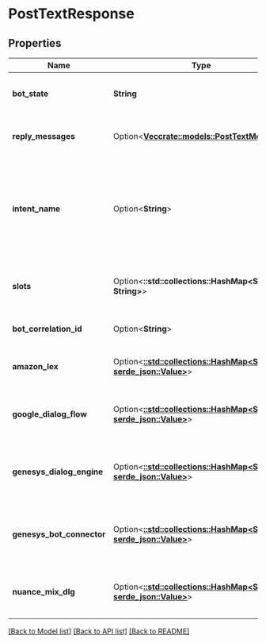 # PostTextResponse

## Properties

Name | Type | Description | Notes
------------ | ------------- | ------------- | -------------
**bot_state** | **String** | The state of the bot after completion of the request | 
**reply_messages** | Option<[**Vec<crate::models::PostTextMessage>**](PostTextMessage.md)> | The list of messages to respond with, if any | [optional]
**intent_name** | Option<**String**> | The name of the intent the bot is either processing or has processed, this will be blank if no intent could be detected. | [optional]
**slots** | Option<**::std::collections::HashMap<String, String>**> | Data parameters detected and filled by the bot. | [optional]
**bot_correlation_id** | Option<**String**> | The optional ID specified in the request | [optional]
**amazon_lex** | Option<[**::std::collections::HashMap<String, serde_json::Value>**](serde_json::Value.md)> | Raw data response from AWS (if called) | [optional]
**google_dialog_flow** | Option<[**::std::collections::HashMap<String, serde_json::Value>**](serde_json::Value.md)> | Raw data response from Google Dialogflow (if called) | [optional]
**genesys_dialog_engine** | Option<[**::std::collections::HashMap<String, serde_json::Value>**](serde_json::Value.md)> | Raw data response from Genesys' Dialogengine (if called) | [optional]
**genesys_bot_connector** | Option<[**::std::collections::HashMap<String, serde_json::Value>**](serde_json::Value.md)> | Raw data response from Genesys' BotConnector (if called) | [optional]
**nuance_mix_dlg** | Option<[**::std::collections::HashMap<String, serde_json::Value>**](serde_json::Value.md)> | Raw data response from Nuance Mix Dlg (if called) | [optional]

[[Back to Model list]](../README.md#documentation-for-models) [[Back to API list]](../README.md#documentation-for-api-endpoints) [[Back to README]](../README.md)


